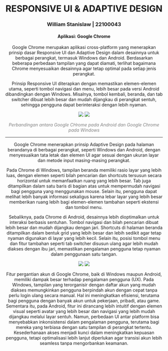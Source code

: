 <div align="center"> 
<h1>RESPONSIVE UI & ADAPTIVE DESIGN</h1>
<h3>William Stanislaw | 22100043</h3> 
<h4>Aplikasi: Google Chrome </h4>

Google Chrome merupakan aplikasi cross-platform yang menerapkan prinsip dasar Responsive UI dan Adaptive Design dalam desainnya untuk berbagai perangkat, termasuk Windows dan Android. Berdasarkan beberapa perbedaan tampilan yang dapat diamati, terlihat bagaimana Chrome menyesuaikan desainnya agar tetap optimal pada setiap jenis perangkat.

Prinsip Responsive UI diterapkan dengan memastikan elemen-elemen utama, seperti tombol navigasi dan menu, lebih besar pada versi Android dibandingkan dengan Windows. Misalnya, tombol kembali, beranda, dan tab switcher dibuat lebih besar dan mudah dijangkau di perangkat sentuh, sehingga pengguna dapat berinteraksi dengan lebih nyaman.

<img src="Home 1.png">
<img src="Home 2.jpg">

<p style="color:gray"><i>Perbandingan antara Google CHrome pada Android dan Google Chrome pada Windows</i></h6>

--- 

Google Chrome menerapkan prinsip Adaptive Design pada halaman berandanya di berbagai perangkat, seperti Windows dan Android, dengan menyesuaikan tata letak dan elemen UI agar sesuai dengan ukuran layar dan metode input masing-masing perangkat.

Pada Chrome di Windows, tampilan beranda memiliki rasio layar yang lebih luas, dengan elemen seperti bilah pencarian dan shortcuts tersusun secara horizontal untuk memanfaatkan ruang yang lebih besar. Tab juga ditampilkan dalam satu baris di bagian atas untuk mempermudah navigasi bagi pengguna yang menggunakan mouse. Selain itu, pengguna dapat melihat lebih banyak informasi sekaligus karena lebar layar yang lebih besar memberikan ruang lebih bagi elemen-elemen tambahan seperti ekstensi dan tombol menu.

Sebaliknya, pada Chrome di Android, desainnya lebih dioptimalkan untuk interaksi berbasis sentuhan. Tombol navigasi dan bilah pencarian dibuat lebih besar dan mudah dijangkau dengan jari. Shortcuts di halaman beranda ditampilkan dalam bentuk grid yang lebih besar dan lebih sedikit agar tetap nyaman digunakan di layar yang lebih kecil. Selain itu, posisi tombol menu dan fitur tambahan seperti tab switcher disusun ulang agar lebih mudah diakses dengan ibu jari, memastikan pengalaman pengguna tetap nyaman dalam penggunaan satu tangan.

<img src="Acc 1.png">
<img src="Acc 2.jpg">

Fitur pergantian akun di Google Chrome, baik di Windows maupun Android, memiliki dampak besar terhadap pengalaman pengguna (UX). Pada Windows, tampilan yang terorganisir dengan daftar akun yang mudah diakses memungkinkan pengguna berpindah akun dengan cepat tanpa perlu login ulang secara manual. Hal ini meningkatkan efisiensi, terutama bagi pengguna dengan banyak akun untuk pekerjaan, pribadi, atau game. Sementara itu, pada Android, fitur ini dirancang lebih intuitif dengan elemen visual seperti avatar yang lebih besar dan navigasi yang lebih mudah dijangkau melalui layar sentuh. Namun, perbedaan UI antar platform bisa menyebabkan inkonsistensi dalam pengalaman pengguna, terutama bagi mereka yang terbiasa dengan satu tampilan di perangkat tertentu. Kesederhanaan akses menjadi kunci dalam meningkatkan kepuasan pengguna, tetapi optimalisasi lebih lanjut diperlukan agar transisi akun lebih seamless tanpa mengorbankan keamanan.